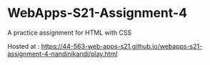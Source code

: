 # WebApps-S21-Assignment-4
A practice assignment for HTML with CSS

Hosted at : https://44-563-web-apps-s21.github.io/webapps-s21-assignment-4-nandinikandi/play.html
